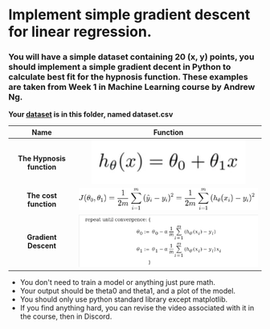 # Implement simple gradient descent for linear regression.
### You will have a simple dataset containing 20 (x, y) points, you should implement a simple gradient decent in Python to calculate best fit for the hypnosis function. These examples are taken from Week 1 in Machine Learning course by Andrew Ng.

**Your [dataset](dataset.csv) is in this folder, named dataset.csv**

|Name| Function|
|:------:| :--------------:|
|**The Hypnosis function** | ![h(x)=theta0 + theta1 * x](equations/hypnosis.png) |
|**The cost function** | ![J(theta0, theta1) = (1/2*m)*sum "from 1 to m" of ((h(x subscript i) - y)^2)](equations/cost_function.png)
|**Gradient Descent** |![no alt text](equations/gradient_descent.png) |

* You don't need to train a model or anything just pure math.
* Your output should be theta0 and theta1, and a plot of the model.
* You should only use python standard library except matplotlib.
* If you find anything hard, you can revise the video associated with it in the course, then in Discord.
